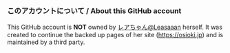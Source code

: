 ### このアカウントについて / About this GitHub account

This GitHub account is **NOT** owned by [レアちゃん@Leasaaan](https://x.com/Leasaaan) herself. 
It was created to continue the backed up pages of her site (https://osioki.jp) and is maintained by a third party.
